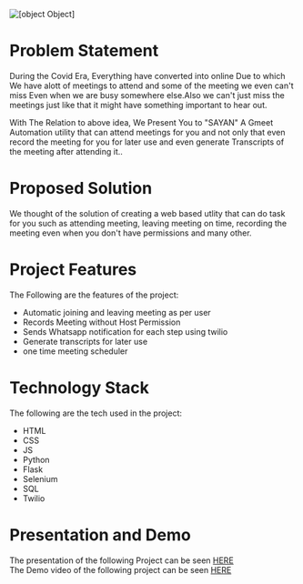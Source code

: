 ![[object Object]](https://socialify.git.ci/honeybhardwaj/Hackcbs4.0/image?description=1&forks=1&language=1&name=1&owner=1&pattern=Brick%20Wall&stargazers=1&theme=Dark)

# Problem Statement
During the Covid Era, Everything have converted into online Due to which We have alott of meetings to attend and some of the meeting we even can't miss Even when we are busy somewhere else.Also we can't just miss the meetings just like that it might have something important to hear out.

With The Relation to above idea, We Present You to "SAYAN"   A Gmeet Automation utility that can attend meetings for you and not only that even record the meeting for you for later use and even generate Transcripts of the meeting after attending it..

# Proposed Solution
We thought of the solution of creating a web based utlity that can do task for you such as attending meeting, leaving meeting on time, recording the meeting even when you don't have permissions and many other.

# Project Features
The Following are the features of the project:
- Automatic joining and leaving meeting as per user
- Records Meeting without Host Permission
- Sends Whatsapp notification for each step using twilio
- Generate transcripts for later use
- one time meeting scheduler

# Technology Stack
The following are the tech used in the project:
- HTML
- CSS
- JS
- Python
- Flask
- Selenium
- SQL
- Twilio

# Presentation and Demo
The presentation of the following Project can be seen [HERE](https://www.canva.com/design/DAEuWrBpIEk/zUoKivzICzIbJBXeKC2dKQ/view?utm_content=DAEuWrBpIEk&utm_campaign=designshare&utm_medium=link&utm_source=sharebutton)
<br>The Demo video of the following project can be seen [HERE]()
